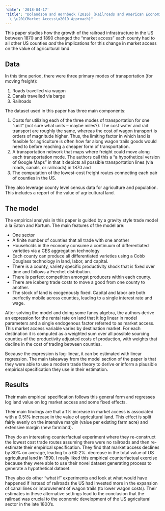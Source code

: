 ```yaml
---
'date': '2018-04-17'
'title': "Dolandson and Hornbeck (2016) (Railroads and American Economic Growth: A\
  \ \u201CMarket Access\u201D Approach)"
---
```


<p>This paper studies how the growth of the railroad infrastructure in the US between 1870 and 1890 changed the “market access” each county had to all other US counties <em>and</em> the implications for this change in market access on the value of agricultural land.</p>
<h2 id="data">Data</h2>
<p>In this time period, there were three primary modes of transportation (for moving freight):</p>
<ol type="1">
<li>Roads travelled via wagon</li>
<li>Canals travelled via barge</li>
<li>Railroads</li>
</ol>
<p>The dataset used in this paper has three main components:</p>
<ol type="1">
<li>Costs for utilizing each of the three modes of transportation for one “unit” (not sure what units – maybe miles?). The cost water and rail transport are roughly the same, whereas the cost of wagon transport is orders of magnitude higher. Thus, the limiting factor in which land is feasible for agriculture is often how far along wagon trails goods would need to before reaching a cheaper form of transportation.</li>
<li>A transportation network that maps where freight could move along each transportation mode. The authors call this a “a hypothetical version of Google Maps” in that it depicts all possible transportation lines (via roads, canals, or railroads) in 1870 and</li>
<li>The computation of the lowest-cost freight routes connecting each pair of counties in the US.</li>
</ol>
<p>They also leverage county level census data for agriculture and population. This includes a report of the value of agricultural land.</p>
<h2 id="the-model">The model</h2>
<p>The empirical analysis in this paper is guided by a gravity style trade model a la Eaton and Kortum. The main features of the model are:</p>
<ul>
<li>One sector</li>
<li>A finite number of counties that all trade with one another</li>
<li>Households in the economy consume a continuum of differentiated varieties via a CES aggregation technology</li>
<li>Each county can produce all differentiated varieties using a Cobb Douglass technology in land, labor, and capital.</li>
<li>There is a county, variety specific productivity shock that is fixed over time and follows a Frechet distribution.</li>
<li>There is perfect competition amongst producers within each county.</li>
<li>There are iceberg trade costs to move a good from one county to another.</li>
<li>The stock of land is exogenously fixed. Capital and labor are both perfectly mobile across counties, leading to a single interest rate and wage.</li>
</ul>
<p>After solving the model and doing some fancy algebra, the authors derive an expression for the rental rate on land that it log linear in model parameters and a single endogenous factor referred to as market access. This market access variable varies by destination market. For each destination it is computed as a weighted sum over all possible sourcing counties of the productivity adjusted costs of production, with weights that decline in the cost of trading between counties.</p>
<p>Because the expression is log-linear, it can be estimated with linear regression. The main takeaway from the model section of the paper is that they were able to use a modern trade theory to derive or inform a plausible empirical specification they use in their estimation.</p>
<h2 id="results">Results</h2>
<p>Their main empirical specification follows this general form and regresses log land value on log market access and some fixed effects.</p>
<p>Their main findings are that a 1% increase in market access is associated with a 0.51% increase in the value of agricultural land. This effect is split fairly evenly on the intensive margin (value per existing farm acre) and extensive margin (new farmland).</p>
<p>They do an interesting counterfactual experiment where they re-construct the lowest cost trade routes assuming there were no railroads and then re-estimate their empirical specification. They find that market access declines by 80% on average, leading to a 60.2%. decrease in the total value of US agricultural land in 1890. I really liked this empirical counterfactual exercise because they were able to use their novel dataset generating process to generate a hypothetical dataset.</p>
<p>They also do other “what if” experiments and look at what would have happened if instead of railroads the US had invested more in the expansion of canal lines or improvement of wagon trails (to lower wagon costs). Their estimates in these alternative settings lead to the conclusion that the railroad was crucial to the economic development of the US agricultural sector in the late 1800’s.</p>

